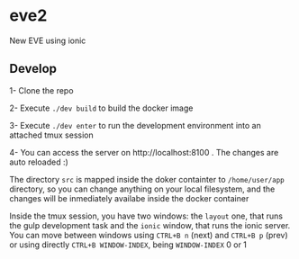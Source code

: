 # eve2
New EVE using ionic

## Develop

1- Clone the repo

2- Execute `./dev build` to build the docker image

3- Execute `./dev enter` to run the development environment into an attached tmux session

4- You can access the server on http://localhost:8100 . The changes are auto reloaded :)

The directory `src` is mapped inside the doker containter to `/home/user/app` directory, so you can change anything on your local filesystem, and the changes will be inmediately availabe inside the docker container

Inside the tmux session, you have two windows: the `layout` one, that runs the gulp development task and the `ionic` window, that runs the ionic server. You can move between windows using `CTRL+B n` (next) and `CTRL+B p` (prev) or using directly `CTRL+B WINDOW-INDEX`, being `WINDOW-INDEX` 0 or 1
